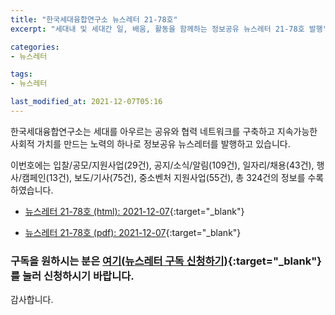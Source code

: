 ```yaml
---
title: "한국세대융합연구소 뉴스레터 21-78호"
excerpt: "세대내 및 세대간 일, 배움, 활동을 함께하는 정보공유 뉴스레터 21-78호 발행" 

categories:
- 뉴스레터

tags:
- 뉴스레터

last_modified_at: 2021-12-07T05:16
---
```


한국세대융합연구소는 세대를 아우르는 공유와 협력 네트워크를 구축하고 지속가능한 사회적 가치를 만드는 노력의 하나로 정보공유 뉴스레터를 발행하고 있습니다.

이번호에는 입찰/공모/지원사업(29건), 공지/소식/알림(109건), 일자리/채용(43건), 행사/캠페인(13건), 보도/기사(75건), 중소벤처 지원사업(55건), 총 324건의 정보를 수록하였습니다.

* [뉴스레터 21-78호 (html): 2021-12-07](https://gcrcenter.github.io/assets/htmls/gcrc_news_letter_20211207.html){:target="_blank"}

* [뉴스레터 21-78호 (pdf): 2021-12-07](https://gcrcenter.github.io/assets/pdfs/news_letter_20211207.pdf){:target="_blank"}


### 구독을 원하시는 분은 [여기(뉴스레터 구독 신청하기)](https://forms.gle/MJ5gVHCdunBXXWVB7){:target="_blank"} 를 눌러 신청하시기 바랍니다.


감사합니다.